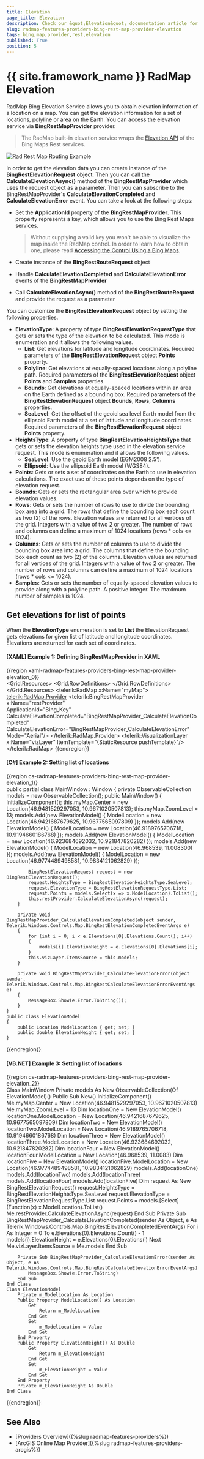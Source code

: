 ```yaml
---
title: Elevation
page_title: Elevation
description: Check our &quot;Elevation&quot; documentation article for the RadMap {{ site.framework_name }} control.
slug: radmap-features-providers-bing-rest-map-provider-elevation
tags: bing,map,provider,rest,elevation
published: True
position: 5
---
```


# {{ site.framework_name }} RadMap Elevation

RadMap Bing Elevation Service allows you to obtain elevation information of a location on a map. You can get the elevation information for a set of locations, polyline or area on the Earth. You can access the elevation service via __BingRestMapProvider__ provider. 

>The RadMap built-in elevation service wraps the [Elevation API](https://msdn.microsoft.com/en-us/library/jj158959.aspx) of the Bing Maps Rest services.

![Rad Rest Map Routing Example](images/RadMap_Features_Rest_Provider_Elevation.png)

In order to get the elevation data you can create instance of the __BingRestElevationRequest__ object. Then you can call the __CalculateElevationAsync()__ method of the __BingRestMapProvider__ which uses the request object as a parameter. Then you can subscribe to the BingRestMapProvider's __CalculateElevationCompleted__ and __CalculateElevationError__ event. You can take a look at the following steps:

* Set the __ApplicationId__ property of the __BingRestMapProvider__. This property represents a key, which allows you to use the Bing Rest Maps services.

	>Without supplying a valid key you won't be able to visualize the map inside the RadMap control. In order to learn how to obtain one, please read [Accessing the Control Using a Bing Maps](http://msdn.microsoft.com/en-us/library/ee681900.aspx).
	
* Create instance of the __BingRestRouteRequest__ object
* Handle __CalculateElevationCompleted__ and __CalculateElevationError__ events of the __BingRestMapProvider__
* Call __CalculateElevationAsync()__ method of the __BingRestRouteRequest__ and provide the request as a parameter

You can customize the __BingRestElevationRequest__ object by setting the following properties.
* __ElevationType__: A property of type __BingRestElevationRequestType__ that gets or sets the type of the elevation to be calculated. This mode is enumeration and it allows the following values.
	* __List__: Get elevations for latitude and longitude coordinates. Required parameters of the __BingRestElevationRequest__ object __Points__ property.
	* __Polyline__: Get elevations at equally-spaced locations along a polyline path. Required parameters of the __BingRestElevationRequest__ object __Points__ and __Samples__ properties.
	* __Bounds__: Get elevations at equally-spaced locations within an area on the Earth defined as a bounding box. Required parameters of the __BingRestElevationRequest__ object __Bounds__, __Rows__, __Columns__ properties.
	* __SeaLevel__: Get the offset of the geoid sea level Earth model from the ellipsoid Earth model at a set of latitude and longitude coordinates. Required parameters of the __BingRestElevationRequest__ object __Points__ property.
* __HeightsType__: A property of type __BingRestElevationHeightsType__ that gets or sets the elevation heights type used in the elevation service request. This mode is enumeration and it allows the following values.
	* __SeaLevel__: Use the geoid Earth model (EGM2008 2.5').
	* __Ellipsoid__: Use the ellipsoid Earth model (WGS84).
* __Points__: Gets or sets a set of coordinates on the Earth to use in elevation calculations. The exact use of these points depends on the type of elevation request.
* __Bounds__: Gets or sets the rectangular area over which to provide elevation values.
* __Rows__: Gets or sets the number of rows to use to divide the bounding box area into a grid. The rows that define the bounding box each count as two (2) of the rows. Elevation values are returned for all vertices of the grid. Integers with a value of two 2 or greater. The number of rows and columns can define a maximum of 1024 locations (rows * cols <= 1024).
* __Columns__: Gets or sets the number of columns to use to divide the bounding box area into a grid. The columns that define the bounding box each count as two (2) of the columns. Elevation values are returned for all vertices of the grid. Integers with a value of two 2 or greater. The number of rows and columns can define a maximum of 1024 locations (rows * cols <= 1024).
* __Samples__: Gets or sets the number of equally-spaced elevation values to provide along with a polyline path. A positive integer. The maximum number of samples is 1024.

## Get elevations for list of points

When the __ElevationType__ enumeration is set to __List__ the ElevationRequest gets elevations for given list of latitude and longitude coordinates. Elevations are returned for each set of coordinates.

#### __[XAML] Example 1: Defining BingRestMapProvider in XAML__
{{region xaml-radmap-features-providers-bing-rest-map-provider-elevation_0}}	
	 <Grid>
        <Grid.Resources>
            <DataTemplate x:Key="pushTemplate">
                <Grid VerticalAlignment="Top" HorizontalAlignment="Center" MinWidth="50">
                    <Grid.RowDefinitions>
                        <RowDefinition />
                        <RowDefinition />
                    </Grid.RowDefinitions>
                    <Border BorderBrush="{telerik:Windows8Resource ResourceKey=AccentBrush}" BorderThickness="1" 
                            Background="{telerik:Windows8Resource ResourceKey=AccentBrush}"  UseLayoutRounding="True">
                        <TextBlock Margin="4 2" Text="{Binding ElevationHeight}" Foreground="White" FontFamily="Segoe UI" FontSize="11" HorizontalAlignment="Center"/>
                    </Border>
                    <Path Data="M0,0L7,14L14,0" Fill="{telerik:Windows8Resource ResourceKey=AccentBrush}" Stretch="Fill" 
                          Width="14" Height="7" UseLayoutRounding="True" Stroke="Black"
                          VerticalAlignment="Bottom" HorizontalAlignment="Center"  Grid.Row="1" Margin="0 -1 0 0"/>
                </Grid>
            </DataTemplate>
        </Grid.Resources>
        <telerik:RadMap x:Name="myMap">
            <telerik:RadMap.Provider>
                <telerik:BingRestMapProvider x:Name="restProvider"                 
                                             ApplicationId="Bing_Key"
                                             CalculateElevationCompleted="BingRestMapProvider_CalculateElevationCompleted"
                                             CalculateElevationError="BingRestMapProvider_CalculateElevationError"
                                             Mode="Aerial"/>
            </telerik:RadMap.Provider>
            <telerik:VisualizationLayer x:Name="vizLayer" ItemTemplate="{StaticResource pushTemplate}"/>
        </telerik:RadMap>
    </Grid>
{{endregion}}

#### __[C#] Example 2: Setting list of locations__
{{region cs-radmap-features-providers-bing-rest-map-provider-elevation_1}}	
	public partial class MainWindow : Window
    {
        private ObservableCollection<ElevationModel> models = new ObservableCollection<ElevationModel>();
        public MainWindow()
        {
            InitializeComponent();
            this.myMap.Center = new Location(46.9481529297053, 10.9671020507813);
            this.myMap.ZoomLevel = 13;
            models.Add(new ElevationModel() { ModelLocation = new Location(46.9421687679625, 10.9677565097809) });
            models.Add(new ElevationModel() { ModelLocation = new Location(46.9189765706718, 10.9194660186768) });
            models.Add(new ElevationModel() { ModelLocation = new Location(46.923684692032, 10.921847820282) });
            models.Add(new ElevationModel() { ModelLocation = new Location(46.968539, 11.008300) });
            models.Add(new ElevationModel() { ModelLocation = new Location(46.9774489498581, 10.9834121062829) });

            BingRestElevationRequest request = new BingRestElevationRequest();
            request.HeightsType = BingRestElevationHeightsType.SeaLevel;
            request.ElevationType = BingRestElevationRequestType.List;
            request.Points = models.Select(x => x.ModelLocation).ToList();
            this.restProvider.CalculateElevationAsync(request);
        }

        private void BingRestMapProvider_CalculateElevationCompleted(object sender, Telerik.Windows.Controls.Map.BingRestElevationCompletedEventArgs e)
        {
            for (int i = 0; i < e.Elevations[0].Elevations.Count(); i++)
            {
                models[i].ElevationHeight = e.Elevations[0].Elevations[i];
            }
            this.vizLayer.ItemsSource = this.models;
        }

        private void BingRestMapProvider_CalculateElevationError(object sender, Telerik.Windows.Controls.Map.BingRestCalculateElevationErrorEventArgs e)
        {
            MessageBox.Show(e.Error.ToString());
        }
    }
    public class ElevationModel
    {
        public Location ModelLocation { get; set; }
        public double ElevationHeight { get; set; }
    }
{{endregion}}

#### __[VB.NET] Example 3: Setting list of locations__
{{region cs-radmap-features-providers-bing-rest-map-provider-elevation_2}}	
	Class MainWindow
		Private models As New ObservableCollection(Of ElevationModel)()
		Public Sub New()
			InitializeComponent()
			Me.myMap.Center = New Location(46.9481529297053, 10.9671020507813)
			Me.myMap.ZoomLevel = 13
			Dim locationOne = New ElevationModel()
			locationOne.ModelLocation = New Location(46.9421687679625, 10.9677565097809)
			Dim locationTwo = New ElevationModel()
			locationTwo.ModelLocation = New Location(46.9189765706718, 10.9194660186768)
			Dim locationThree = New ElevationModel()
			locationThree.ModelLocation = New Location(46.923684692032, 10.921847820282)
			Dim locationFour = New ElevationModel()
			locationFour.ModelLocation = New Location(46.968539, 11.0083)
			Dim locationFive = New ElevationModel()
			locationFive.ModelLocation = New Location(46.9774489498581, 10.9834121062829)
			models.Add(locationOne)
			models.Add(locationTwo)
			models.Add(locationThree)
			models.Add(locationFour)
			models.Add(locationFive)
			Dim request As New BingRestElevationRequest()
			request.HeightsType = BingRestElevationHeightsType.SeaLevel
			request.ElevationType = BingRestElevationRequestType.List
			request.Points = models.[Select](Function(x) x.ModelLocation).ToList()
			Me.restProvider.CalculateElevationAsync(request)
		End Sub
		Private Sub BingRestMapProvider_CalculateElevationCompleted(sender As Object, e As Telerik.Windows.Controls.Map.BingRestElevationCompletedEventArgs)
			For i As Integer = 0 To e.Elevations(0).Elevations.Count() - 1
				models(i).ElevationHeight = e.Elevations(0).Elevations(i)
			Next
			Me.vizLayer.ItemsSource = Me.models
		End Sub

		Private Sub BingRestMapProvider_CalculateElevationError(sender As Object, e As Telerik.Windows.Controls.Map.BingRestCalculateElevationErrorEventArgs)
			MessageBox.Show(e.Error.ToString)
		End Sub
	End Class
	Class ElevationModel
		Private m_ModelLocation As Location
		Public Property ModelLocation() As Location
			Get
				Return m_ModelLocation
			End Get
			Set
				m_ModelLocation = Value
			End Set
		End Property
		Public Property ElevationHeight() As Double
			Get
				Return m_ElevationHeight
			End Get
			Set
				m_ElevationHeight = Value
			End Set
		End Property
		Private m_ElevationHeight As Double
	End Class
{{endregion}}

## See Also
 * [Providers Overview]({%slug radmap-features-providers%})
 * [ArcGIS Online Map Provider]({%slug radmap-features-providers-arcgis%})
